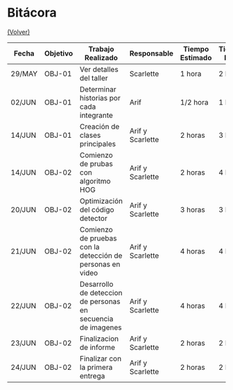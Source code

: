 # Bitácora

[(Volver)](../README.md)

| Fecha  | Objetivo  | Trabajo Realizado | Responsable | Tiempo Estimado | Tiempo Real |
|--------|-----------|-------------------|-------------|-----------------|-------------|
|29/MAY| OBJ-01| Ver detalles del taller| Scarlette| 1 hora| 2 horas|
|02/JUN| OBJ-01| Determinar historias por cada integrante| Arif| 1/2 hora| 1 hora|
|14/JUN| OBJ-01| Creación de clases principales| Arif y Scarlette| 2 horas| 3 horas|
|14/JUN| OBJ-02| Comienzo de prubas con algoritmo HOG| Arif y Scarlette| 2 horas| 4 horas|
|20/JUN| OBJ-02| Optimización del código detector| Arif y Scarlette| 3 horas| 3 horas|
|21/JUN| OBJ-02| Comienzo de pruebas con la detección de personas en video| Arif y Scarlette| 4 horas| 4 horas|
|22/JUN| OBJ-02| Desarrollo de deteccion de personas en secuencia de imagenes| Arif y Scarlette| 4 horas| 4 horas|
|23/JUN| OBJ-02| Finalizacion de informe| Arif y Scarlette| 2 horas| 2 horas| 
|24/JUN| OBJ-02| Finalizar con la primera entrega| Arif y Scarlette| 2 horas| 2 horas|